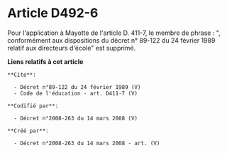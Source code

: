 # Article D492-6

Pour l'application à Mayotte de l'article D. 411-7, le membre de phrase : ", conformément aux dispositions du décret n°
89-122 du 24 février 1989 relatif aux directeurs d'école" est supprimé.

**Liens relatifs à cet article**

	**Cite**:

	  - Décret n°89-122 du 24 février 1989 (V)
	  - Code de l'éducation - art. D411-7 (V)

	**Codifié par**:

	  - Décret n°2008-263 du 14 mars 2008 (V)

	**Créé par**:

	  - Décret n°2008-263 du 14 mars 2008 - art. (V)
